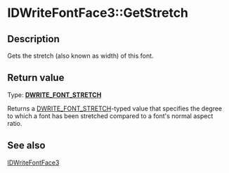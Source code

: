 # IDWriteFontFace3::GetStretch

## Description

Gets the stretch (also known as width) of this font.

## Return value

Type: **[DWRITE_FONT_STRETCH](https://learn.microsoft.com/windows/win32/api/dwrite/ne-dwrite-dwrite_font_stretch)**

Returns a [DWRITE_FONT_STRETCH](https://learn.microsoft.com/windows/win32/api/dwrite/ne-dwrite-dwrite_font_stretch)-typed value that specifies the degree to which a font has been stretched compared to a font's normal aspect ratio.

## See also

[IDWriteFontFace3](https://learn.microsoft.com/windows/win32/api/dwrite_3/nn-dwrite_3-idwritefontface3)